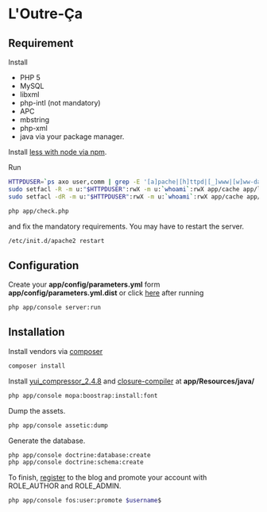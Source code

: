 L'Outre-Ça
==========

Requirement
-----------

Install
- PHP 5
- MySQL
- libxml
- php-intl (not mandatory)
- APC
- mbstring
- php-xml
- java
via your package manager.

Install [less with node via npm](https://www.npmjs.com/package/less).

Run
```sh
HTTPDUSER=`ps axo user,comm | grep -E '[a]pache|[h]ttpd|[_]www|[w]ww-data|[n]ginx' | grep -v root | head -1 | cut -d\  -f1`
sudo setfacl -R -m u:"$HTTPDUSER":rwX -m u:`whoami`:rwX app/cache app/logs
sudo setfacl -dR -m u:"$HTTPDUSER":rwX -m u:`whoami`:rwX app/cache app/logs
```

```sh
php app/check.php
```
and fix the mandatory requirements.
You may have to restart the server.
```sh
/etc/init.d/apache2 restart
```

Configuration
-------------

Create your **app/config/parameters.yml** form **app/config/parameters.yml.dist** or click [here](http://127.0.0.1:8000/config.php) after running
```sh
php app/console server:run
```

Installation
------------

Install vendors via [composer](https://getcomposer.org/download/)

```sh
composer install
```

Install [yui_compressor_2.4.8](https://github.com/yui/yuicompressor/releases) and [closure-compiler](https://github.com/google/closure-compiler) at **app/Resources/java/**

```sh
php app/console mopa:boostrap:install:font
```

Dump the assets.
```sh
php app/console assetic:dump
```

Generate the database.
```sh
php app/console doctrine:database:create
php app/console doctrine:schema:create
```

To finish, [register](http://127.0.0.1:8000/config.php) to the blog and promote your account with ROLE_AUTHOR and ROLE_ADMIN.

```sh
php app/console fos:user:promote $username$
```
